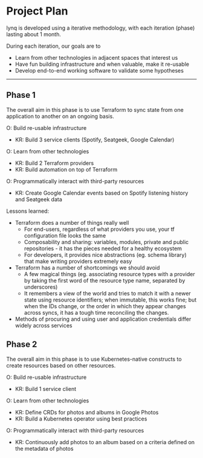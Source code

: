 # Project Plan

lynq is developed using a iterative methodology, with each iteration (phase) lasting about 1 month.

During each iteration, our goals are to 
* Learn from other technologies in adjacent spaces that interest us
* Have fun building infrastructure and when valuable, make it re-usable
* Develop end-to-end working software to validate some hypotheses

---

## Phase 1

The overall aim in this phase is to use Terraform to sync state from one application to another on an ongoing basis.

O: Build re-usable infrastructure
- KR: Build 3 service clients (Spotify, Seatgeek, Google Calendar)

O: Learn from other technologies
- KR: Build 2 Terraform providers
- KR: Build automation on top of Terraform

O: Programmatically interact with third-party resources
- KR: Create Google Calendar events based on Spotify listening history and Seatgeek data

Lessons learned:
* Terraform does a number of things really well
  * For end-users, regardless of what providers you use, your tf configuration file looks the same
  * Composability and sharing: variables, modules, private and public repositories - it has the pieces needed for a healthy ecosystem
  * For developers, it provides nice abstractions (eg. schema library) that make writing providers extremely easy
* Terraform has a number of shortcomings we should avoid
  * A few magical things (eg. associating resource types with a provider by taking the first word of the resource type name, separated by underscores)
  * It remembers a view of the world and tries to match it with a newer state using resource identifiers; when immutable, this works fine; but when the IDs change, or the order in which they appear changes across syncs, it has a tough time reconciling the changes.
* Methods of procuring and using user and application credentials differ widely across services


## Phase 2

The overall aim in this phase is to use Kubernetes-native constructs to create resources based on other resources.

O: Build re-usable infrastructure
- KR: Build 1 service client

O: Learn from other technologies
- KR: Define CRDs for photos and albums in Google Photos
- KR: Build a Kubernetes operator using best practices

O:  Programmatically interact with third-party resources
- KR: Continuously add photos to an album based on a criteria defined on the metadata of photos
